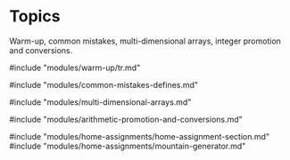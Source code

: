 # Topics

Warm-up, common mistakes, multi-dimensional arrays,
integer promotion and conversions.

#include "modules/warm-up/tr.md"

#include "modules/common-mistakes-defines.md"

#include "modules/multi-dimensional-arrays.md"

#include "modules/arithmetic-promotion-and-conversions.md"

#include "modules/home-assignments/home-assignment-section.md"
#include "modules/home-assignments/mountain-generator.md"
